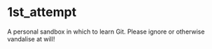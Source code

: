 # 1st_attempt
A personal sandbox in which to learn Git.  Please ignore or otherwise vandalise at will!
